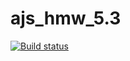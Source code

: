 # ajs_hmw_5.3
[![Build status](https://ci.appveyor.com/api/projects/status/21eysaf1f3t612op?svg=true)](https://ci.appveyor.com/project/Mikhail7788/ajs-hmw-5-3)

